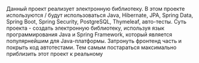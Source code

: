 Данный проект реализует электронную библиотеку. В этом проекте используются / будут использоваться Java,
Hibernate, JPA, Spring Data, Spring Boot, Spring Security, PostgreSQL, Thymeleaf, авто-тесты.
Суть проекта - создать электронную библиотеку, используя язык программирования Java и Spring Framework,
который является популярнейшим для Java-платформы. Затронуть фронтенд часть и покрыть код автотестами.
Тем самым постараться максимально приблизить этот проект к реальному
